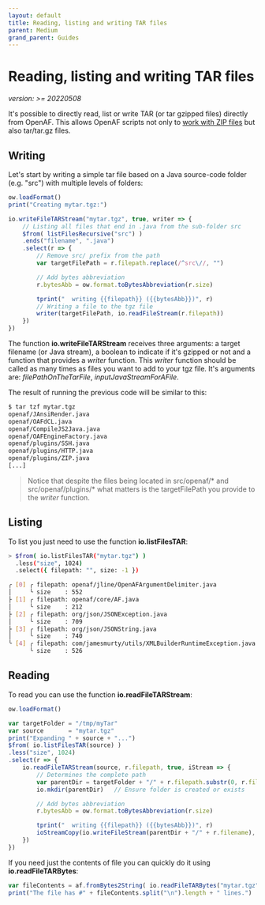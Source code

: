 ```yaml
---
layout: default
title: Reading, listing and writing TAR files
parent: Medium
grand_parent: Guides
---
```


# Reading, listing and writing TAR files

_version: >= 20220508_

It's possible to directly read, list or write TAR (or tar gzipped files) directly from OpenAF. This allows OpenAF scripts not only to [work with ZIP files](../beginner/creating-a-zip-file.md) but also tar/tar.gz files.

## Writing

Let's start by writing a simple tar file based on a Java source-code folder (e.g. "src") with multiple levels of folders:

````javascript
ow.loadFormat()
print("Creating mytar.tgz:")

io.writeFileTARStream("mytar.tgz", true, writer => {
	// Listing all files that end in .java from the sub-folder src
	$from( listFilesRecursive("src") )
	.ends("filename", ".java")
	.select(r => {
		// Remove src/ prefix from the path
		var targetFilePath = r.filepath.replace(/^src\//, "")

		// Add bytes abbreviation
		r.bytesAbb = ow.format.toBytesAbbreviation(r.size)

		tprint("  writing {{filepath}} ({{bytesAbb}})", r)
        // Writing a file to the tgz file
		writer(targetFilePath, io.readFileStream(r.filepath))
	})
})
````

The function __io.writeFileTARStream__ receives three arguments: a target filename (or Java stream), a boolean to indicate if it's gzipped or not and a function that provides a _writer_ function. This _writer_ function should be called as many times as files you want to add to your tgz file. It's arguments are: _filePathOnTheTarFile_, _inputJavaStreamForAFile_.

The result of running the previous code will be similar to this:

````bash
$ tar tzf mytar.tgz
openaf/JAnsiRender.java
openaf/OAFdCL.java
openaf/CompileJS2Java.java
openaf/OAFEngineFactory.java
openaf/plugins/SSH.java
openaf/plugins/HTTP.java
openaf/plugins/ZIP.java
[...]
````
> Notice that despite the files being located in src/openaf/* and src/openaf/plugins/* what matters is the targetFilePath you provide to the _writer_ function.

## Listing

To list you just need to use the function __io.listFilesTAR__:

````bash
> $from( io.listFilesTAR("mytar.tgz") )
  .less("size", 1024)
  .select({ filepath: "", size: -1 })

╭ [0] ╭ filepath: openaf/jline/OpenAFArgumentDelimiter.java 
│     ╰ size    : 552 
├ [1] ╭ filepath: openaf/core/AF.java 
│     ╰ size    : 212 
├ [2] ╭ filepath: org/json/JSONException.java 
│     ╰ size    : 709 
├ [3] ╭ filepath: org/json/JSONString.java 
│     ╰ size    : 740 
╰ [4] ╭ filepath: com/jamesmurty/utils/XMLBuilderRuntimeException.java 
      ╰ size    : 526 
````

## Reading

To read you can use the function __io.readFileTARStream__:

````javascript
ow.loadFormat()

var targetFolder = "/tmp/myTar"
var source       = "mytar.tgz"
print("Expanding " + source + "...")
$from( io.listFilesTAR(source) )
.less("size", 1024)
.select(r => {
	io.readFileTARStream(source, r.filepath, true, iStream => {
		// Determines the complete path
		var parentDir = targetFolder + "/" + r.filepath.substr(0, r.filepath.lastIndexOf("/"))
		io.mkdir(parentDir)   // Ensure folder is created or exists

		// Add bytes abbreviation
		r.bytesAbb = ow.format.toBytesAbbreviation(r.size)

		tprint("  writing {{filepath}} ({{bytesAbb}})", r)
		ioStreamCopy(io.writeFileStream(parentDir + "/" + r.filename), iStream)
	})
})
````

If you need just the contents of file you can quickly do it using __io.readFileTARBytes__:

````javascript
var fileContents = af.fromBytes2String( io.readFileTARBytes("mytar.tgz", "openaf/core/AF.java", true) )
print("The file has #" + fileContents.split("\n").length + " lines.")
````